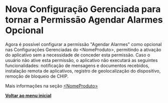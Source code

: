 # Nova Configuração Gerenciada para tornar a Permissão Agendar Alarmes Opcional

Agora é possível configurar a permissão "Agendar Alarmes" como opcional nas Configurações Gerenciadas do \<NomeProduto>, permitindo a ativação do aplicativo sem a necessidade de conceder esta permissão. Caso o usuário não ative esta permissão, o aplicativo não executará as seguintes funcionalidades: notificação de mensagens e documentos recebidos, instalação remota de aplicativos, registro de geolocalização do dispositivo, remoção de bloqueio de CHIP.

Mais informações na seção [\<NomeProduto>](../../portal/configuracoes/editar-politica/aplicativos/less-than-nomeproduto-greater-than.md)

[**Voltar ao menu inicial**](./)
